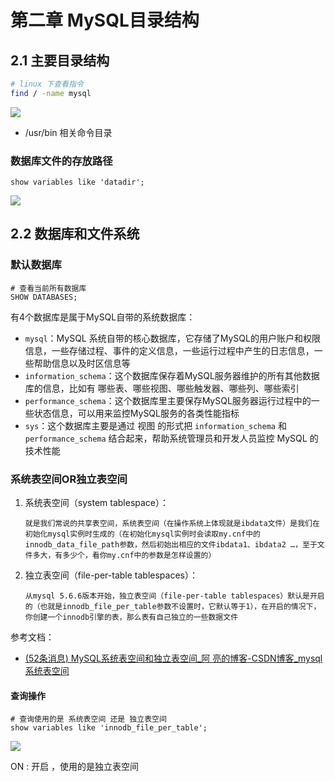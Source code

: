# 第二章 MySQL目录结构

## 2.1 主要目录结构

```bash
# linux 下查看指令
find / -name mysql
```

![](https://memory.xiaomage13148.xyz/typeroImage/QQ%E6%88%AA%E5%9B%BE20220911181547.png)

- /usr/bin 相关命令目录

### 数据库文件的存放路径

```mysql
show variables like 'datadir';
```

![](https://memory.xiaomage13148.xyz/typeroImage/QQ%E6%88%AA%E5%9B%BE20220911181442.png)

## 2.2 数据库和文件系统

### 默认数据库

```mysql
# 查看当前所有数据库
SHOW DATABASES;
```

有4个数据库是属于MySQL自带的系统数据库：

- `mysql`：MySQL 系统自带的核心数据库，它存储了MySQL的用户账户和权限信息，一些存储过程、事件的定义信息，一些运行过程中产生的日志信息，一些帮助信息以及时区信息等
- `information_schema`：这个数据库保存着MySQL服务器维护的所有其他数据库的信息，比如有 哪些表、哪些视图、哪些触发器、哪些列、哪些索引
- `performance_schema`：这个数据库里主要保存MySQL服务器运行过程中的一些状态信息，可以用来监控MySQL服务的各类性能指标
- `sys`：这个数据库主要是通过 视图 的形式把 `information_schema` 和 `performance_schema` 结合起来，帮助系统管理员和开发人员监控 MySQL 的技术性能

### 系统表空间OR独立表空间

1. 系统表空间（system tablespace）：

   ```nginx
   就是我们常说的共享表空间，系统表空间（在操作系统上体现就是ibdata文件）是我们在初始化mysql实例时生成的（在初始化mysql实例时会读取my.cnf中的innodb_data_file_path参数，然后初始出相应的文件ibdata1、ibdata2 …，至于文件多大，有多少个，看你my.cnf中的参数是怎样设置的）
   ```

2. 独立表空间（file-per-table tablespaces）：

   ```nginx
   从mysql 5.6.6版本开始，独立表空间（file-per-table tablespaces）默认是开启的（也就是innodb_file_per_table参数不设置时，它默认等于1），在开启的情况下，你创建一个innodb引擎的表，那么表有自己独立的一些数据文件
   ```

参考文档：

- [(52条消息) MySQL系统表空间和独立表空间_阿 亮的博客-CSDN博客_mysql 系统表空间](https://blog.csdn.net/weixin_43733154/article/details/106913924)

#### 查询操作

```mysql
# 查询使用的是 系统表空间 还是 独立表空间
show variables like 'innodb_file_per_table';
```

![](https://memory.xiaomage13148.xyz/typeroImage/QQ%E6%88%AA%E5%9B%BE20220911182818.png)

ON : 开启 ，使用的是独立表空间

